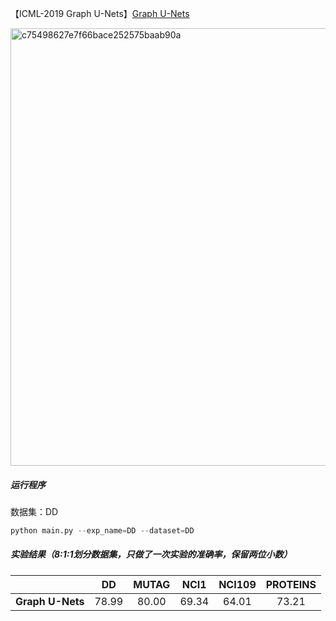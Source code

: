 【ICML-2019 Graph U-Nets】[Graph U-Nets](https://proceedings.mlr.press/v97/gao19a/gao19a.pdf)

<img width="800" height="700" alt="c75498627e7f66bace252575baab90a" src="https://github.com/user-attachments/assets/d50b814e-ff1b-4672-802b-f7cff049bf81">

##### 运行程序 </br>
数据集：DD
```python
python main.py --exp_name=DD --dataset=DD
```
##### 实验结果（8:1:1划分数据集，只做了一次实验的准确率，保留两位小数）
| | **DD** | **MUTAG** | **NCI1** | **NCI109** | **PROTEINS** |
|:-------------:|:-------------:|:------------:|:------------:|:------------:|:------------:|
| **Graph U-Nets**       |  78.99  |  80.00  |  69.34  |  64.01  |  73.21  |

